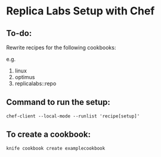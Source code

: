 Replica Labs Setup with Chef
====================================

To-do:
-----------------
Rewrite recipes for the following cookbooks:

e.g.
1. linux
2. optimus
3. replicalabs::repo

Command to run the setup:
-----------------
```
chef-client --local-mode --runlist 'recipe[setup]'
```

To create a cookbook:
-----------------
```
knife cookbook create examplecookbook
```

